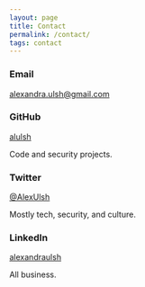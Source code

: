 ```yaml
---
layout: page
title: Contact
permalink: /contact/
tags: contact
---
```


### Email

[alexandra.ulsh@gmail.com](mailto:alexandra.ulsh@gmail.com)

### GitHub

[alulsh](https://github.com/alulsh)

Code and security projects.

### Twitter

[@AlexUlsh](https://twitter.com/AlexUlsh)

Mostly tech, security, and culture.

### LinkedIn

[alexandraulsh](https://www.linkedin.com/in/alexandraulsh/)

All business.